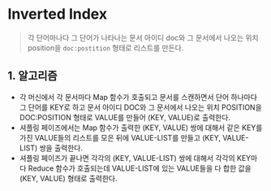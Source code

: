 # Inverted Index

> 각 단어마나다 그 단어가 나타나는 문서 아이디 doc와 그 문서에서 나오는 위치 position을 `doc:postition` 형태로 리스트를 만든다.

## 1. 알고리즘

- 각 머신에서 각 문서마다 Map 함수가 호출되고 문서를 스캔하면서 단어 하나마다 그 단어를 KEY로 하고 문서 아이디 DOC와 그 문서에서 나오는 위치 POSITION을 DOC:POSITION 형태로 VALUE를 만들어 (KEY, VALUE)로 출력한다.
- 셔플링 페이즈에서는 Map 함수가 출력한 (KEY, VALUE) 쌍에 대해서 같은 KEY를 가진 VALUE들의 리스트를 모은 뒤에 VALUE-LIST를 만들고 (KEY, VALUE-LIST) 쌍을 출력한다.
- 셔플링 페이즈가 끝나면 각각의 (KEY, VALUE-LIST) 쌍에 대해서 각각의 KEY마다 Reduce 함수가 호출되는데 VALUE-LIST에 있는 VALUE들을 다 합한 값을 (KEY, VALUE) 형태로 출력한다.



